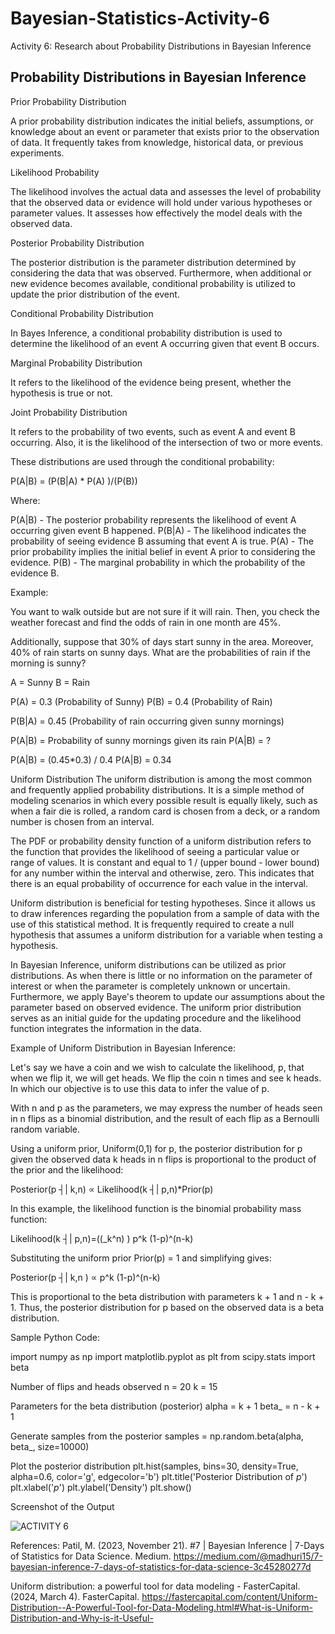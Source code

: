 # Bayesian-Statistics-Activity-6
Activity 6: Research about Probability Distributions in Bayesian Inference

## Probability Distributions in Bayesian Inference

Prior Probability Distribution

A prior probability distribution indicates the initial beliefs, assumptions, or knowledge about an event or parameter that exists prior to the observation of data. It frequently takes from knowledge, historical data, or previous experiments.

Likelihood Probability

The likelihood involves the actual data and assesses the level of probability that the observed data or evidence will hold under various hypotheses or parameter values. It assesses how effectively the model deals with the observed data.

Posterior Probability Distribution

The posterior distribution is the parameter distribution determined by considering the data that was observed. Furthermore, when additional or new evidence becomes available, conditional probability is utilized to update the prior distribution of the event. 

Conditional Probability Distribution

In Bayes Inference, a conditional probability distribution is used to determine the likelihood of an event A occurring given that event B occurs.

Marginal Probability Distribution

It refers to the likelihood of the evidence being present, whether the hypothesis is true or not.

Joint Probability Distribution

It refers to the probability of two events, such as event A and event B occurring. Also, it is the likelihood of the intersection of two or more events.

These distributions are used through the conditional probability:

P(A|B) =  (P(B|A) * P(A) )/(P(B))

Where:

P(A|B) - The posterior probability represents the likelihood of event A occurring given event B happened.
P(B|A) - The likelihood indicates the probability of seeing evidence B assuming that event A is true.
P(A) - The prior probability implies the initial belief in event A prior to considering the evidence.
P(B) - The marginal probability in which the probability of the evidence B.

Example:

You want to walk outside but are not sure if it will rain. Then, you check the weather forecast and find the odds of rain in one month are 45%.

Additionally, suppose that 30% of days start sunny in the area. Moreover, 40% of rain starts on sunny days. What are the probabilities of rain if the morning is sunny?

A = Sunny
B = Rain

P(A) = 0.3 (Probability of Sunny)
P(B) = 0.4 (Probability of Rain)

P(B|A) = 0.45 (Probability of rain occurring given sunny mornings)

P(A|B) = Probability of sunny mornings given its rain
P(A|B) = ?

P(A|B) = (0.45*0.3) / 0.4
P(A|B) = 0.34


Uniform Distribution
The uniform distribution is among the most common and frequently applied probability distributions. It is a simple method of modeling scenarios in which every possible result is equally likely, such as when a fair die is rolled, a random card is chosen from a deck, or a random number is chosen from an interval.  

The PDF or probability density function of a uniform distribution refers to the function that provides the likelihood of seeing a particular value or range of values. It is constant and equal to 1 / (upper bound - lower bound) for any number within the interval and otherwise, zero. This indicates that there is an equal probability of occurrence for each value in the interval.

Uniform distribution is beneficial for testing hypotheses. Since it allows us to draw inferences regarding the population from a sample of data with the use of this statistical method. It is frequently required to create a null hypothesis that assumes a uniform distribution for a variable when testing a hypothesis.

In Bayesian Inference, uniform distributions can be utilized as prior distributions. As when there is little or no information on the parameter of interest or when the parameter is completely unknown or uncertain. Furthermore, we apply Baye's theorem to update our assumptions about the parameter based on observed evidence. The uniform prior distribution serves as an initial guide for the updating procedure and the likelihood function integrates the information in the data.

Example of Uniform Distribution in Bayesian Inference:

Let's say we have a coin and we wish to calculate the likelihood, p, that when we flip it, we will get heads. We flip the coin n times and see k heads. In which our objective is to use this data to infer the value of p.

With n and p as the parameters, we may express the number of heads seen in n flips as a binomial distribution, and the result of each flip as a Bernoulli random variable.

Using a uniform prior, Uniform(0,1) for p, the posterior distribution for p given the observed data k heads in n flips is proportional to the product of the prior and the likelihood:

Posterior(p ┤|  k,n) ∝  Likelihood(k ┤|  p,n)*Prior(p)   

In this example, the likelihood function is the binomial probability mass function:

Likelihood(k ┤|  p,n)=((_k^n)  ) p^k (1-p)^(n-k)  

Substituting the uniform prior Prior(p) = 1 and simplifying gives:

Posterior(p ┤|  k,n ) ∝  p^k (1-p)^(n-k)  

This is proportional to the beta distribution with parameters k + 1 and n - k + 1. Thus, the posterior distribution for p based on the observed data is a beta distribution.


Sample Python Code:

import numpy as np 
import matplotlib.pyplot as plt
from scipy.stats import beta

Number of flips and heads observed
n = 20
k = 15

Parameters for the beta distribution (posterior)
alpha = k + 1
beta_ = n - k + 1

Generate samples from the posterior
samples = np.random.beta(alpha, beta_, size=10000)

Plot the posterior distribution
plt.hist(samples, bins=30, density=True, alpha=0.6, color='g', edgecolor='b')
plt.title('Posterior Distribution of $p$')
plt.xlabel('$p$')
plt.ylabel('Density')
plt.show()

Screenshot of the Output

![ACTIVITY 6](https://github.com/mariachrislenereis/Bayesian-Statistics-Activity-3/assets/168893458/bbb57bde-13ce-4cd9-93e2-eb87764c7a26)

References:
Patil, M. (2023, November 21). #7 | Bayesian Inference | 7-Days of Statistics for Data Science. Medium. https://medium.com/@madhuri15/7-bayesian-inference-7-days-of-statistics-for-data-science-3c45280277d

Uniform distribution: a powerful tool for data modeling - FasterCapital. (2024, March 4). FasterCapital. https://fastercapital.com/content/Uniform-Distribution--A-Powerful-Tool-for-Data-Modeling.html#What-is-Uniform-Distribution-and-Why-is-it-Useful-

